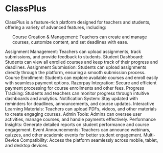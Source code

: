 # ClassPlus

ClassPlus is a feature-rich platform designed for teachers and students, offering a variety of advanced features, including:

<ul>Course Creation & Management: Teachers can create and manage courses, customize content, and set deadlines with ease.</ul>
Assignment Management: Teachers can upload assignments, track submissions, and provide feedback to students.
Student Dashboard: Students can view all enrolled courses and keep track of their progress and deadlines.
Assignment Submission: Students can upload assignments directly through the platform, ensuring a smooth submission process.
Course Enrollment: Students can explore available courses and enroll easily with seamless payment options.
Razorpay Integration: Secure and efficient payment processing for course enrollments and other fees.
Progress Tracking: Students and teachers can monitor progress through intuitive dashboards and analytics.
Notification System: Stay updated with reminders for deadlines, announcements, and course updates.
Interactive Learning Materials: Teachers can upload PDFs, videos, and other materials to create engaging courses.
Admin Tools: Admins can oversee user activities, manage courses, and handle payments effectively.
Performance Insights: Generate detailed reports on student performance and course engagement.
Event Announcements: Teachers can announce webinars, quizzes, and other academic events for better student engagement.
Multi-Device Compatibility: Access the platform seamlessly across mobile, tablet, and desktop devices.
